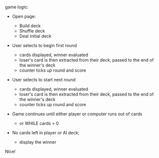 game logic:

- Open page:
  - Build deck
  - Shuffle deck
  - Deal initial deck

- User selects to begin first round
  - cards displayed, winner evaluated
  - loser's card is then extracted from their deck, passed to the end of the winner's deck
  - counter ticks up round and score

- User selects to start next round
  - cards displayed, winner evaluated
  - loser's card is then extracted from their deck, passed to the end of the winner's deck
  - counter ticks up round and score

- Game continues until either player or computer runs out of cards
  - or WHILE cards > 0

- No cards left in player or AI deck;
  - display the winner

Nice!
